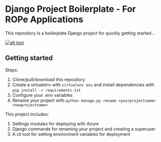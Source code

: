 # Django Project Boilerplate - For ROPe Applications

This repository is a boilerplate Django project for quickly getting started...

[![alt text](https://github.com/justdjango/django_project_boilerplate/blob/master/thumbnail.png "Logo")](https://www.youtube.com/watch?v=GEogao-tUec)

## Getting started

Steps:

1. Clone/pull/download this repository
2. Create a virtualenv with `virtualenv env` and install dependencies with `pip install -r requirements.txt`
3. Configure your .env variables
4. Rename your project with `python manage.py rename <yourprojectname> <newprojectname>`

This project includes:

1. Settings modules for deploying with Azure
2. Django commands for renaming your project and creating a superuser
3. A cli tool for setting environment variables for deployment
